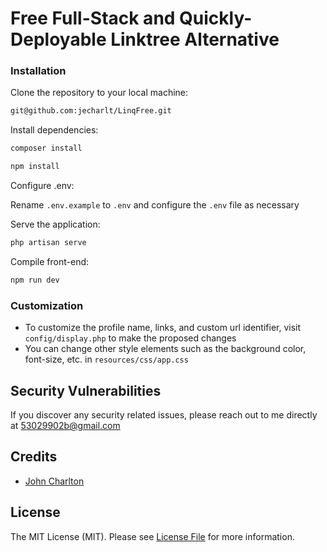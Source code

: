 # Free Full-Stack and Quickly-Deployable Linktree Alternative

### Installation

Clone the repository to your local machine:

```bash
git@github.com:jecharlt/LinqFree.git
```

Install dependencies: 

```bash
composer install
```

```bash 
npm install
```

Configure .env:

Rename `.env.example` to `.env` and configure the `.env` file as necessary

Serve the application:

```bash
php artisan serve
```

Compile front-end:
```bash
npm run dev
```

### Customization

- To customize the profile name, links, and custom url identifier, visit `config/display.php` to make the proposed 
  changes
- You can change other style elements such as the background color, font-size, etc. in `resources/css/app.css`

## Security Vulnerabilities

If you discover any security related issues, please reach out to me directly at [53029902b@gmail.com](mailto:53029902b@gmail.com)

## Credits

- [John Charlton](https://github.com/jecharlt)


## License

The MIT License (MIT). Please see [License File](LICENSE.md) for more information.




